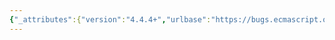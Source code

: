 ```yaml
---
{"_attributes":{"version":"4.4.4+","urlbase":"https://bugs.ecmascript.org/","maintainer":"dherman@mozilla.com"},"bug":{"bug_id":379,"creation_ts":"2012-06-08 23:33:00 -0700","short_desc":"13.1: \"Performing\"","delta_ts":"2012-06-16 13:20:57 -0700","product":"Draft for 6th Edition","component":"editorial issue","version":"Rev 7: May 4, 2012 Draft","rep_platform":"All","op_sys":"All","bug_status":"RESOLVED","resolution":"FIXED","priority":"Normal","bug_severity":"minor","blocked":391,"everconfirmed":true,"reporter":{"uid":"jmdyck","name":"Michael Dyck"},"assigned_to":{"uid":"allen","name":"Allen Wirfs-Brock"},"long_desc":[{"commentid":970,"comment_count":0,"who":{"uid":"jmdyck","name":"Michael Dyck"},"bug_when":"2012-06-08 23:33:37 -0700","thetext":"In 13.1 \"Function Definitions\",\nunder \"Runtime Semantics: Instantiate Function Declaration\" / rule 1\nand \"Runtime Semantics: Evaluation\" / rule 2+3,\nthere's a step that says:\n    \"Performing the abstract operation MakeConstructor with argument ...\"\n\nChange \"Performing\" to \"Perform\"."},{"commentid":1000,"comment_count":1,"who":{"uid":"allen","name":"Allen Wirfs-Brock"},"bug_when":"2012-06-16 09:36:38 -0700","thetext":"fixed in \"Rev 8\", June 12,2012 draft"}]}}
---
```


